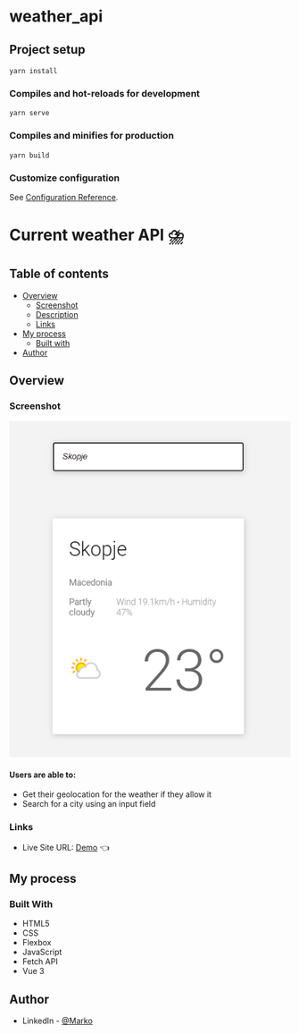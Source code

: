 
# weather_api

## Project setup
```
yarn install
```

### Compiles and hot-reloads for development
```
yarn serve
```

### Compiles and minifies for production
```
yarn build
```

### Customize configuration
See [Configuration Reference](https://cli.vuejs.org/config/).


# Current weather API :cloud_with_lightning_and_rain:

## Table of contents

- [Overview](#overview)
  - [Screenshot](#screenshot)
  - [Description](#users-are-able-to)
  - [Links](#links)
- [My process](#my-process)
  - [Built with](#built-with)
- [Author](#author)

## Overview

### Screenshot

![](./images/weatherScrShot.png)

#### Users are able to:

* Get their geolocation for the weather if they allow it
* Search for a city using an input field

### Links

- Live Site URL: [Demo](https://benevolent-toffee-a6c68f.netlify.app/) 👈

## My process

### Built With
- HTML5
- CSS
- Flexbox
- JavaScript
- Fetch API
- Vue 3

## Author

- LinkedIn - [@Marko](https://www.linkedin.com/in/marko-hristovski-77b9a6149/)
